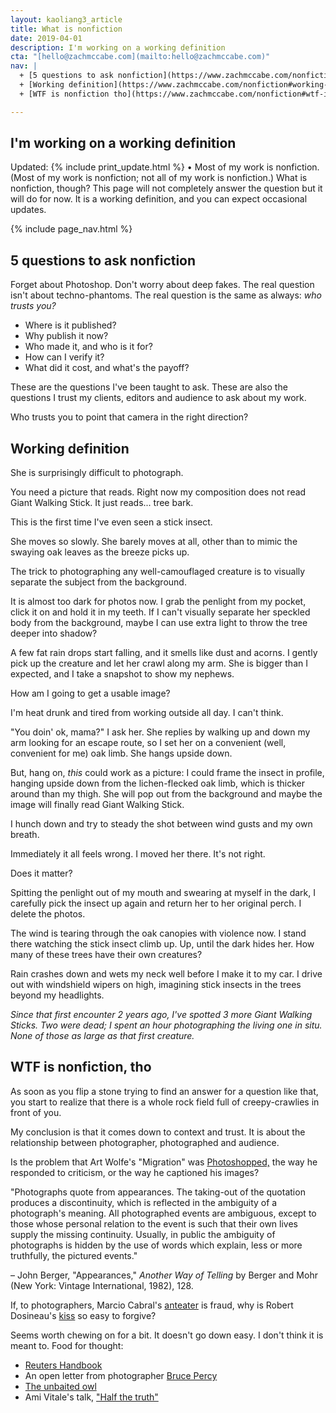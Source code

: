 ```yaml
---
layout: kaoliang3_article
title: What is nonfiction
date: 2019-04-01
description: I'm working on a working definition
cta: "[hello@zachmccabe.com](mailto:hello@zachmccabe.com)"
nav: |
  + [5 questions to ask nonfiction](https://www.zachmccabe.com/nonfiction#5-questions-to-ask-nonfiction)
  + [Working definition](https://www.zachmccabe.com/nonfiction#working-definition)
  + [WTF is nonfiction tho](https://www.zachmccabe.com/nonfiction#wtf-is-nonfiction-tho)

---
```



## I'm working on a working definition

Updated: {% include print_update.html %} • Most of my work is nonfiction. (Most of my work is nonfiction; not all of my work is nonfiction.) What is nonfiction, though? This page will not completely answer the question but it will do for now. It is a working definition, and you can expect occasional updates.



{% include page_nav.html %}



## 5 questions to ask nonfiction

Forget about Photoshop. Don't worry about deep fakes. The real question isn't about techno-phantoms. The real question is the same as always: *who trusts you?*

+ Where is it published?
+ Why publish it now?
+ Who made it, and who is it for?
+ How can I verify it?
+ What did it cost, and what's the payoff?

These are the questions I've been taught to ask. These are also the questions I trust my clients, editors and audience to ask about my work.

Who trusts you to point that camera in the right direction?





## Working definition

She is surprisingly difficult to photograph.

You need a picture that reads. Right now my composition does not read Giant Walking Stick. It just reads... tree bark.

This is the first time I've even seen a stick insect.

She moves so slowly. She barely moves at all, other than to mimic the swaying oak leaves as the breeze picks up.

The trick to photographing any well-camouflaged creature is to visually separate the subject from the background.

It is almost too dark for photos now. I grab the penlight from my pocket, click it on and hold it in my teeth. If I can't visually separate her speckled body from the background, maybe I can use extra light to throw the tree deeper into shadow?

A few fat rain drops start falling, and it smells like dust and acorns. I gently pick up the creature and let her crawl along my arm. She is bigger than I expected, and I take a snapshot to show my nephews.

How am I going to get a usable image?

I'm heat drunk and tired from working outside all day. I can't think.

"You doin' ok, mama?" I ask her. She replies by walking up and down my arm looking for an escape route, so I set her on a convenient (well, convenient for me) oak limb. She hangs upside down.

But, hang on, *this* could work as a picture: I could frame the insect in profile, hanging upside down from the lichen-flecked oak limb, which is thicker around than my thigh. She will pop out from the background and maybe the image will finally read Giant Walking Stick.

I hunch down and try to steady the shot between wind gusts and my own breath.

Immediately it all feels wrong. I moved her there. It's not right.

Does it matter?

Spitting the penlight out of my mouth and swearing at myself in the dark, I carefully pick the insect up again and return her to her original perch. I delete the photos.

The wind is tearing through the oak canopies with violence now. I stand there watching the stick insect climb up. Up, until the dark hides her. How many of these trees have their own creatures?

Rain crashes down and wets my neck well before I make it to my car. I drive out with windshield wipers on high, imagining stick insects in the trees beyond my headlights.

*Since that first encounter 2 years ago, I've spotted 3 more Giant Walking Sticks. Two were dead; I spent an hour photographing the living one in situ. None of those as large as that first creature.*


## WTF is nonfiction, tho


As soon as you flip a stone trying to find an answer for a question like that, you start to realize that there is a whole rock field full of creepy-crawlies in front of you.

My conclusion is that it comes down to context and trust. It is about the relationship between photographer, photographed and audience.

Is the problem that Art Wolfe's "Migration" was [Photoshopped,](https://www.washington.edu/alumni/columns/dec98/wolfe4.html) the way he responded to criticism, or the way he captioned his images?

"Photographs quote from appearances. The taking-out of the quotation produces a discontinuity, which is reflected in the ambiguity of a photograph's meaning. All photographed events are ambiguous, except to those whose personal relation to the event is such that their own lives supply the missing continuity. Usually, in public the ambiguity of photographs is hidden by the use of words which explain, less or more truthfully, the pictured events."

 – John Berger, "Appearances," *Another Way of Telling* by Berger and Mohr (New York: Vintage International, 1982), 128. 


If, to photographers, Marcio Cabral's [anteater](https://www.nhm.ac.uk/press-office/Wildlife-Photographer-of-the-Year/wildlife-photographer-of-the-year-image-disqualified.html) is fraud, why is Robert Dosineau's [kiss](http://www.bbc.com/culture/story/20170213-the-iconic-photo-that-symbolises-love) so easy to forgive?

Seems worth chewing on for a bit. It doesn't go down easy. I don't think it is meant to. Food for thought:

+ [Reuters Handbook](http://handbook.reuters.com/index.php?title=A_Brief_Guide_to_Standards,_Photoshop_and_Captions)
+ An open letter from photographer [Bruce Percy](https://www.brucepercy.co.uk/blog/2017/5/22/photographers-code-of-conduct)
+ [The unbaited owl](https://www.danieldietrichphotography.com/blog/2014/10/theunbaitedowl)
+ Ami Vitale's talk, ["Half the truth"](https://m.youtube.com/watch?v=PjU8vtBpX0E)
